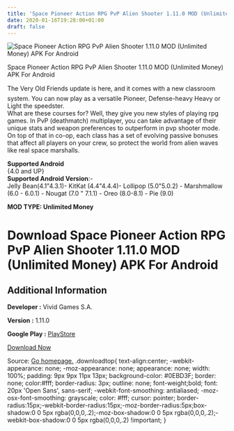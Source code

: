 ```yaml
---
title: 'Space Pioneer Action RPG PvP Alien Shooter 1.11.0 MOD (Unlimited Money) APK For Android'
date: 2020-01-16T19:28:00+01:00
draft: false
---
```


![Space Pioneer Action RPG PvP Alien Shooter 1.11.0 MOD (Unlimited Money) APK For Android](https://i0.wp.com/apkhome.net/wp-content/uploads/2020/01/Space-Pioneer-Action-RPG-PvP-Alien-Shooter-1.11.0-MOD-Unlimited-Money.png "Space Pioneer Action RPG PvP Alien Shooter 1.11.0 MOD (Unlimited Money) APK For Android")

  

Space Pioneer Action RPG PvP Alien Shooter 1.11.0 MOD (Unlimited Money) APK For Android

The Very Old Friends update is here, and it comes with a new classroom system. You can now play as a versatile Pioneer, Defense-heavy Heavy or Light the speedster.  
What are these courses for? Well, they give you new styles of playing rpg games. In PvP (deathmatch) multiplayer, you can take advantage of their unique stats and weapon preferences to outperform in pvp shooter mode. On top of that in co-op, each class has a set of evolving passive bonuses that affect all players on your crew, so protect the world from alien waves like real space marshalls.

**Supported Android**  
{4.0 and UP}  
**Supported Android Version**:-  
Jelly Bean(4.1"4.3.1)- KitKat (4.4"4.4.4)- Lollipop (5.0"5.0.2) - Marshmallow (6.0 - 6.0.1) - Nougat (7.0 " 7.1.1) - Oreo (8.0-8.1) - Pie (9.0)

**MOD TYPE: Unlimited Money**

Download Space Pioneer Action RPG PvP Alien Shooter 1.11.0 MOD (Unlimited Money) APK For Android
================================================================================================

Additional Information
----------------------

**Developer :** Vivid Games S.A.

**Version :** 1.11.0

**Google Play :** [PlayStore](https://play.google.com/store/apps/details?id=com.vividgames.outerpioneer)

  

[Download Now](https://store4app.co/post/space-pioneer-action-rpg-pvp-alien-shooter-1-11-0-mod-unlimited-money-apk-for-android_1579199230)

  
Source: [Go homepage.](https://store4app.co/post/space-pioneer-action-rpg-pvp-alien-shooter-1-11-0-mod-unlimited-money-apk-for-android_1579199230) .downloadtop{ text-align:center; -webkit-appearance: none; -moz-appearance: none; appearance: none; width: 100%; padding: 9px 9px 11px 13px; background-color: #0EBD3F; border: none; color:#fff; border-radius: 3px; outline: none; font-weight;bold; font: 20px 'Open Sans', sans-serif; -webkit-font-smoothing: antialiased; -moz-osx-font-smoothing: grayscale; color: #fff; cursor: pointer; border-radius:15px;-webkit-border-radius:15px;-moz-border-radius:5px;box-shadow:0 0 5px rgba(0,0,0,.2);-moz-box-shadow:0 0 5px rgba(0,0,0,.2);-webkit-box-shadow:0 0 5px rgba(0,0,0,.2) !important; }